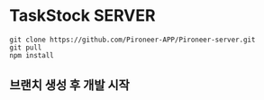 # TaskStock SERVER 
```
git clone https://github.com/Pironeer-APP/Pironeer-server.git
git pull
npm install
```

## 브랜치 생성 후 개발 시작
